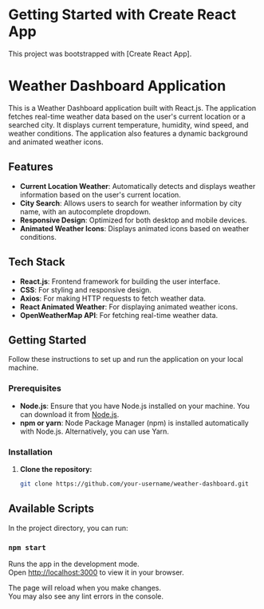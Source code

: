 # Getting Started with Create React App

This project was bootstrapped with [Create React App].

# Weather Dashboard Application

This is a Weather Dashboard application built with React.js. The application fetches real-time weather data based on the user's current location or a searched city. It displays current temperature, humidity, wind speed, and weather conditions. The application also features a dynamic background and animated weather icons.

## Features

- **Current Location Weather**: Automatically detects and displays weather information based on the user's current location.
- **City Search**: Allows users to search for weather information by city name, with an autocomplete dropdown.
- **Responsive Design**: Optimized for both desktop and mobile devices.
- **Animated Weather Icons**: Displays animated icons based on weather conditions.

## Tech Stack

- **React.js**: Frontend framework for building the user interface.
- **CSS**: For styling and responsive design.
- **Axios**: For making HTTP requests to fetch weather data.
- **React Animated Weather**: For displaying animated weather icons.
- **OpenWeatherMap API**: For fetching real-time weather data.

## Getting Started

Follow these instructions to set up and run the application on your local machine.

### Prerequisites

- **Node.js**: Ensure that you have Node.js installed on your machine. You can download it from [Node.js](https://nodejs.org/).
- **npm or yarn**: Node Package Manager (npm) is installed automatically with Node.js. Alternatively, you can use Yarn.

### Installation

1. **Clone the repository:**
   ```bash
   git clone https://github.com/your-username/weather-dashboard.git
## Available Scripts

In the project directory, you can run:

### `npm start`

Runs the app in the development mode.\
Open [http://localhost:3000](http://localhost:3000) to view it in your browser.

The page will reload when you make changes.\
You may also see any lint errors in the console.
